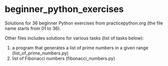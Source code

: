 # beginner_python_exercises
Solutions for 36 beginner Python exercises from practicepython.org (the file name starts from 01 to 36).

Other files includes solutions for various tasks (list of tasks below):
1) a program that generates a list of prime numbers in a given range (list_of_prime_numbers.py)
2) list of Fibonacci numbers (fibonacci_numbers.py)
